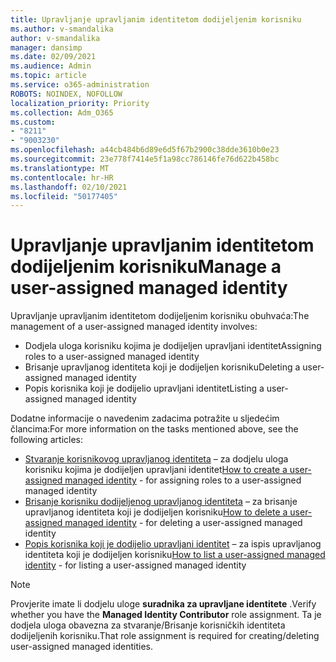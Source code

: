 ```yaml
---
title: Upravljanje upravljanim identitetom dodijeljenim korisniku
ms.author: v-smandalika
author: v-smandalika
manager: dansimp
ms.date: 02/09/2021
ms.audience: Admin
ms.topic: article
ms.service: o365-administration
ROBOTS: NOINDEX, NOFOLLOW
localization_priority: Priority
ms.collection: Adm_O365
ms.custom:
- "8211"
- "9003230"
ms.openlocfilehash: a44cb484b6d89e6d5f67b2900c38dde3610b0e23
ms.sourcegitcommit: 23e778f7414e5f1a98cc786146fe76d622b458bc
ms.translationtype: MT
ms.contentlocale: hr-HR
ms.lasthandoff: 02/10/2021
ms.locfileid: "50177405"
---
```

# <a name="manage-a-user-assigned-managed-identity"></a><span data-ttu-id="875bc-102">Upravljanje upravljanim identitetom dodijeljenim korisniku</span><span class="sxs-lookup"><span data-stu-id="875bc-102">Manage a user-assigned managed identity</span></span>

<span data-ttu-id="875bc-103">Upravljanje upravljanim identitetom dodijeljenim korisniku obuhvaća:</span><span class="sxs-lookup"><span data-stu-id="875bc-103">The management of a user-assigned managed identity involves:</span></span>

- <span data-ttu-id="875bc-104">Dodjela uloga korisniku kojima je dodijeljen upravljani identitet</span><span class="sxs-lookup"><span data-stu-id="875bc-104">Assigning roles to a user-assigned managed identity</span></span>
- <span data-ttu-id="875bc-105">Brisanje upravljanog identiteta koji je dodijeljen korisniku</span><span class="sxs-lookup"><span data-stu-id="875bc-105">Deleting a user-assigned managed identity</span></span>
- <span data-ttu-id="875bc-106">Popis korisnika koji je dodijelio upravljani identitet</span><span class="sxs-lookup"><span data-stu-id="875bc-106">Listing a user-assigned managed identity</span></span>

<span data-ttu-id="875bc-107">Dodatne informacije o navedenim zadacima potražite u sljedećim člancima:</span><span class="sxs-lookup"><span data-stu-id="875bc-107">For more information on the tasks mentioned above, see the following articles:</span></span>

- <span data-ttu-id="875bc-108">[Stvaranje korisnikovog upravljanog identiteta](https://docs.microsoft.com/azure/active-directory/managed-identities-azure-resources/how-to-manage-ua-identity-portal) – za dodjelu uloga korisniku kojima je dodijeljen upravljani identitet</span><span class="sxs-lookup"><span data-stu-id="875bc-108">[How to create a user-assigned managed identity](https://docs.microsoft.com/azure/active-directory/managed-identities-azure-resources/how-to-manage-ua-identity-portal) - for assigning roles to a user-assigned managed identity</span></span>
- <span data-ttu-id="875bc-109">[Brisanje korisniku dodijeljenog upravljanog identiteta](https://docs.microsoft.com/azure/active-directory/managed-identities-azure-resources/how-to-manage-ua-identity-portal) – za brisanje upravljanog identiteta koji je dodijeljen korisniku</span><span class="sxs-lookup"><span data-stu-id="875bc-109">[How to delete a user-assigned managed identity](https://docs.microsoft.com/azure/active-directory/managed-identities-azure-resources/how-to-manage-ua-identity-portal) - for deleting a user-assigned managed identity</span></span>
- <span data-ttu-id="875bc-110">[Popis korisnika koji je dodijelio upravljani identitet](https://docs.microsoft.com/azure/active-directory/managed-identities-azure-resources/how-to-manage-ua-identity-portal) – za ispis upravljanog identiteta koji je dodijeljen korisniku</span><span class="sxs-lookup"><span data-stu-id="875bc-110">[How to list a user-assigned managed identity](https://docs.microsoft.com/azure/active-directory/managed-identities-azure-resources/how-to-manage-ua-identity-portal) - for listing a user-assigned managed identity</span></span>

> [!NOTE]
> <span data-ttu-id="875bc-111">Provjerite imate li dodjelu uloge **suradnika za upravljane identitete** .</span><span class="sxs-lookup"><span data-stu-id="875bc-111">Verify whether you have the **Managed Identity Contributor** role assignment.</span></span> <span data-ttu-id="875bc-112">Ta je dodjela uloga obavezna za stvaranje/Brisanje korisničkih identiteta dodijeljenih korisniku.</span><span class="sxs-lookup"><span data-stu-id="875bc-112">That role assignment is required for creating/deleting user-assigned managed identities.</span></span>
